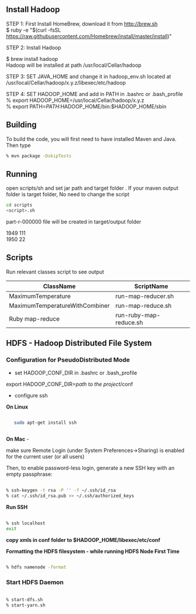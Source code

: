 
## Install Hadoop

STEP 1: First Install HomeBrew, download it from http://brew.sh  
$ ruby -e "$(curl -fsSL https://raw.githubusercontent.com/Homebrew/install/master/install)"  

STEP 2: Install Hadoop
   
$ brew install hadoop  
Hadoop will be installed at path /usr/local/Cellar/hadoop  

STEP 3: SET JAVA_HOME and change it in hadoop_env.sh located at /usr/local/Cellar/hadoop/x.y.z/libexec/etc/hadoop

STEP 4: SET HADOOP_HOME and add in PATH in .bashrc or .bash_profile  
    % export HADOOP_HOME=/usr/local/Cellar/hadoop/x.y.z  
    % export PATH=$PATH:$HADOOP_HOME/bin:$HADOOP_HOME/sbin  
    
    

    
## Building

To build the code, you will first need to have installed Maven and Java. Then type  

```bash
% mvn package -DskipTests
```

## Running  

open scripts/<script-name>sh and set jar path and target folder . If your maven output folder is target folder, No need to change the script

```bash
cd scripts
<script>.sh
```

part-r-000000 file will be created in target/output folder  

1949	111  
1950	22  

## Scripts 

 Run relevant classes script to see output

| ClassName| ScriptName|
| ---------| ----------|
| MaximumTemperature| run-map-reducer.sh|
| MaximumTemperatureWithCombiner| run-map-reduce.sh|
| Ruby map-reduce| run-ruby-map-reduce.sh|
    
    
    
## HDFS - Hadoop Distributed File System
 
###  Configuration for PseudoDistributed Mode
 
 * set HADOOP_CONF_DIR in .bashrc or .bash_profile
 
 export HADOOP_CONF_DIR=*path to the project*/conf
 
 * configure ssh
 
 **On Linux**
 
 ```bash
 
    sudo apt-get install ssh 
    
 ```
 
 **On Mac** -
 
 make sure Remote Login (under System Preferences→Sharing) is enabled for the current user (or all users)
  
Then, to enable password-less login, generate a new SSH key with an empty passphrase:

```bash
 
% ssh-keygen -t rsa -P '' -f ~/.ssh/id_rsa
% cat ~/.ssh/id_rsa.pub >> ~/.ssh/authorized_keys  

 ```
 
 **Run SSH**
 
 ```bash
  
 % ssh localhost
 exit
 
 
  ```
  
  
**copy xmls in conf folder to $HADOOP_HOME/libexec/etc/conf**

**Formatting the HDFS filesystem - while running HDFS Node First Time** 

 ```bash
  
 % hdfs namenode -format
 
  ```
  
### Start HDFS Daemon  
 
  ```bash
   
  % start-dfs.sh 
  % start-yarn.sh 
  
  
   ```